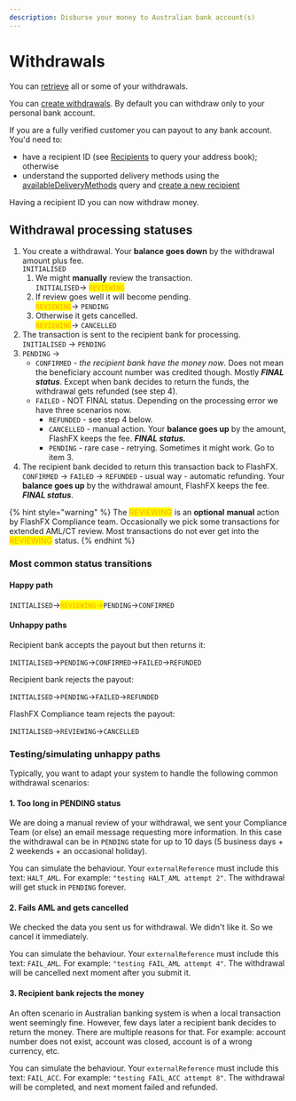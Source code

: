 ```yaml
---
description: Disburse your money to Australian bank account(s)
---
```


# Withdrawals

You can [retrieve](query-withdrawals.md) all or some of your withdrawals.

You can [create withdrawals](withdraw-funds.md). By default you can withdraw only to your personal bank account.

If you are a fully verified customer you can payout to any bank account. You'd need to:

* have a recipient ID (see [Recipients](../recipients/) to query your address book); otherwise
* understand the supported delivery methods using the [availableDeliveryMethods](../recipients/required-fields.md) query and [create a new recipient](../recipients/#create-a-recipient)

Having a recipient ID you can now withdraw money.

## Withdrawal processing statuses

1. You create a withdrawal. Your **balance goes down** by the withdrawal amount plus fee.\
   `INITIALISED`
   1. We might **manually** review the transaction.\
      `INITIALISED`-> <mark style="color:orange;">`REVIEWING`</mark>
   2. If review goes well it will become pending.\
      <mark style="color:orange;">`REVIEWING`</mark>→ `PENDING`
   3. Otherwise it gets cancelled.\
      <mark style="color:orange;">`REVIEWING`</mark>→ `CANCELLED`
2. The transaction is sent to the recipient bank for processing.\
   `INITIALISED` → `PENDING`
3. `PENDING` →
   * `CONFIRMED` - _the recipient bank have the money now_. Does not mean the beneficiary account number was credited though. Mostly _**FINAL status**_. Except when bank decides to return the funds, the withdrawal gets refunded (see step 4).
   * `FAILED` - NOT FINAL status. Depending on the processing error we have three scenarios now.
     * `REFUNDED` - see step 4 below.
     * `CANCELLED` - manual action. Your **balance goes up** by the amount, FlashFX keeps the fee. _**FINAL status.**_
     * `PENDING` - rare case - retrying. Sometimes it might work. Go to item 3.
4. The recipient bank decided to return this transaction back to FlashFX.\
   `CONFIRMED` → `FAILED` → `REFUNDED` - usual way - automatic refunding. Your **balance goes up** by the withdrawal amount, FlashFX keeps the fee. _**FINAL status**_.

{% hint style="warning" %}
The <mark style="color:orange;">REVIEWING</mark> is an **optional** **manual** action by FlashFX Compliance team. Occasionally we pick some transactions for extended AML/CT review. Most transactions do not ever get into the <mark style="color:orange;">REVIEWING</mark> status.
{% endhint %}

### Most common status transitions

#### Happy path

`INITIALISED`→<mark style="color:orange;">`REVIEWING`</mark><mark style="color:orange;">→</mark>`PENDING`→`CONFIRMED`

#### Unhappy paths

Recipient bank accepts the payout but then returns it:

`INITIALISED`→`PENDING`→`CONFIRMED`→`FAILED`→`REFUNDED`

Recipient bank rejects the payout:

`INITIALISED`→`PENDING`→`FAILED`→`REFUNDED`

FlashFX Compliance team rejects the payout:

`INITIALISED`→`REVIEWING`→`CANCELLED`

### Testing/simulating unhappy paths

Typically, you want to adapt your system to handle the following common withdrawal scenarios:

#### 1. Too long in PENDING status

We are doing a manual review of your withdrawal, we sent your Compliance Team (or else) an email message requesting more information. In this case the withdrawal can be in `PENDING` state for up to 10 days (5 business days + 2 weekends + an occasional holiday).

You can simulate the behaviour. Your `externalReference` must include this text: `HALT_AML`. For example: `"testing HALT_AML attempt 2"`. The withdrawal will get stuck in `PENDING` forever.

#### 2. Fails AML and gets cancelled

We checked the data you sent us for withdrawal. We didn't like it. So we cancel it immediately.

You can simulate the behaviour. Your `externalReference` must include this text: `FAIL_AML`. For example: `"testing FAIL_AML attempt 4"`. The withdrawal will be cancelled next moment after you submit it.

#### 3. Recipient bank rejects the money

An often scenario in Australian banking system is when a local transaction went seemingly fine. However, few days later a recipient bank decides to return the money. There are multiple reasons for that. For example: account number does not exist, account was closed, account is of a wrong currency, etc.

You can simulate the behaviour. Your `externalReference` must include this text: `FAIL_ACC`. For example: `"testing FAIL_ACC attempt 8"`. The withdrawal will be completed, and next moment failed and refunded.
